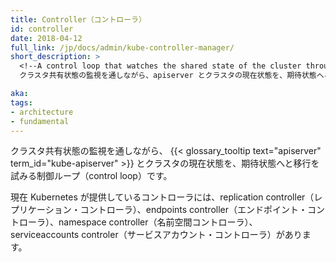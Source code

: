 ```yaml
---
title: Controller（コントローラ）
id: controller
date: 2018-04-12
full_link: /jp/docs/admin/kube-controller-manager/
short_description: >
  <!--A control loop that watches the shared state of the cluster through the apiserver and makes changes attempting to move the current state towards the desired state.-->
  クラスタ共有状態の監視を通しながら、apiserver とクラスタの現在状態を、期待状態へと移行を試みる制御ループ（control loop）です。

aka: 
tags:
- architecture
- fundamental
---
```

 <!--A control loop that watches the shared state of the cluster through the {{< glossary_tooltip text="apiserver" term_id="kube-apiserver" >}} and makes changes attempting to move the current state towards the desired state.-->
 クラスタ共有状態の監視を通しながら、 {{< glossary_tooltip text="apiserver" term_id="kube-apiserver" >}} とクラスタの現在状態を、期待状態へと移行を試みる制御ループ（control loop）です。

<!--more--> 

<!--
Examples of controllers that ship with Kubernetes today are the replication controller, endpoints controller, namespace controller, and serviceaccounts controller.
-->
現在 Kubernetes が提供しているコントローラには、replication controller（レプリケーション・コントローラ）、endpoints controller（エンドポイント・コントローラ）、namespace controller（名前空間コントローラ）、serviceaccounts controler（サービスアカウント・コントローラ）があります。